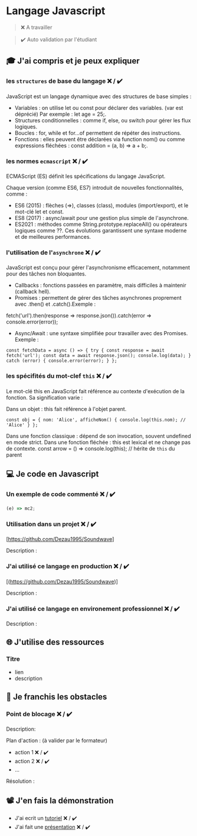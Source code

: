 # Langage Javascript

> ❌ A travailler

> ✔️ Auto validation par l'étudiant

## 🎓 J'ai compris et je peux expliquer

### les `structures` de base du langage ❌ / ✔️

JavaScript est un langage dynamique avec des structures de base simples :

- Variables : on utilise let ou const pour déclarer des variables. (var est déprécié) Par exemple : let age = 25;.
- Structures conditionnelles : comme if, else, ou switch pour gérer les flux logiques.
- Boucles : for, while et for...of permettent de répéter des instructions.
- Fonctions : elles peuvent être déclarées via function nom() ou comme expressions fléchées : const addition = (a, b) => a + b;.


### les normes `ecmascript` ❌ / ✔️

ECMAScript (ES) définit les spécifications du langage JavaScript.

Chaque version (comme ES6, ES7) introduit de nouvelles fonctionnalités, comme :
- ES6 (2015) : flèches (=>), classes (class), modules (import/export), et le mot-clé let et const.
- ES8 (2017) : async/await pour une gestion plus simple de l'asynchrone.
- ES2021 : méthodes comme String.prototype.replaceAll() ou opérateurs logiques comme ??.
Ces évolutions garantissent une syntaxe moderne et de meilleures performances.


### l'utilisation de l'`asynchrone` ❌ / ✔️

JavaScript est conçu pour gérer l'asynchronisme efficacement, notamment pour des tâches non bloquantes.

- Callbacks : fonctions passées en paramètre, mais difficiles à maintenir (callback hell).
- Promises : permettent de gérer des tâches asynchrones proprement avec .then() et .catch().Exemple :

fetch('url').then(response => response.json()).catch(error => console.error(error));

- Async/Await : une syntaxe simplifiée pour travailler avec des Promises. Exemple :

`const fetchData = async () => {
  try {
    const response = await fetch('url');
    const data = await response.json();
    console.log(data);
  } catch (error) {
    console.error(error);
  }
};`


### les spécifités du mot-clef `this` ❌ / ✔️

Le mot-clé this en JavaScript fait référence au contexte d'exécution de la fonction. Sa signification varie :

Dans un objet : this fait référence à l'objet parent.

`const obj = {
  nom: 'Alice',
  afficheNom() {
    console.log(this.nom); // 'Alice'
  }
};`

Dans une fonction classique : dépend de son invocation, souvent undefined en mode strict.
Dans une fonction fléchée : this est lexical et ne change pas de contexte.
const arrow = () => console.log(this); // hérite de `this` du parent


## 💻 Je code en Javascript

### Un exemple de code commenté ❌ / ✔️

```javascript
(e) => mc2;
```

### Utilisation dans un projet ❌ / ✔️

[https://github.com/Dezau1995/Soundwave]

Description :

### J'ai utilisé ce langage en production ❌ / ✔️

[(https://github.com/Dezau1995/Soundwave)]

Description :

### J'ai utilisé ce langage en environement professionnel ❌ / ✔️

Description :

## 🌐 J'utilise des ressources

### Titre

- lien
- description

## 🚧 Je franchis les obstacles

### Point de blocage ❌ / ✔️

Description:

Plan d'action : (à valider par le formateur)

- action 1 ❌ / ✔️
- action 2 ❌ / ✔️
- ...

Résolution :

## 📽️ J'en fais la démonstration

- J'ai ecrit un [tutoriel](...) ❌ / ✔️
- J'ai fait une [présentation](...) ❌ / ✔️

